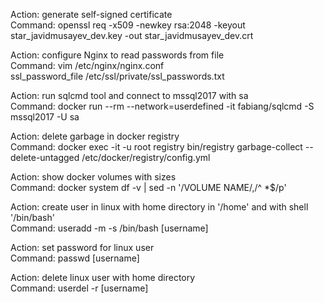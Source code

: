 Action: generate self-signed certificate  
Command: openssl req -x509 -newkey rsa:2048 -keyout star_javidmusayev_dev.key -out star_javidmusayev_dev.crt  

Action: configure Nginx to read passwords from file  
Command: vim /etc/nginx/nginx.conf  
ssl_password_file /etc/ssl/private/ssl_passwords.txt

Action: run sqlcmd tool and connect to mssql2017 with sa  
Command: docker run --rm --network=userdefined -it fabiang/sqlcmd -S mssql2017 -U sa

Action: delete garbage in docker registry  
Command: docker exec -it -u root registry bin/registry garbage-collect --delete-untagged /etc/docker/registry/config.yml

Action: show docker volumes with sizes  
Command: docker system df -v | sed -n '/VOLUME NAME/,/^ *$/p'

Action: create user in linux with home directory in '/home' and with shell '/bin/bash'  
Command: useradd -m -s /bin/bash [username]  

Action: set password for linux user  
Command: passwd [username]  

Action: delete linux user with home directory  
Command: userdel -r [username]
